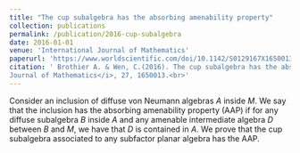 ```yaml
---
title: "The cup subalgebra has the absorbing amenability property"
collection: publications
permalink: /publication/2016-cup-subalgebra
date: 2016-01-01
venue: 'International Journal of Mathematics'
paperurl: 'https://www.worldscientific.com/doi/10.1142/S0129167X16500130'
citation: ' Brothier A. & Wen, C.(2016). The cup subalgebra has the absorbing amenability property, <i>International
Journal of Mathematics</i>, 27, 1650013.<br>'
---
```


Consider an inclusion of diffuse von Neumann algebras *A* inside *M*. We say that the inclusion has the absorbing amenability property (AAP) if for any diffuse subalgebra *B* inside *A* and any amenable intermediate algebra *D* between *B* and *M*, we have that *D* is contained in *A*. We prove that the cup subalgebra associated to any subfactor planar algebra has the AAP.


